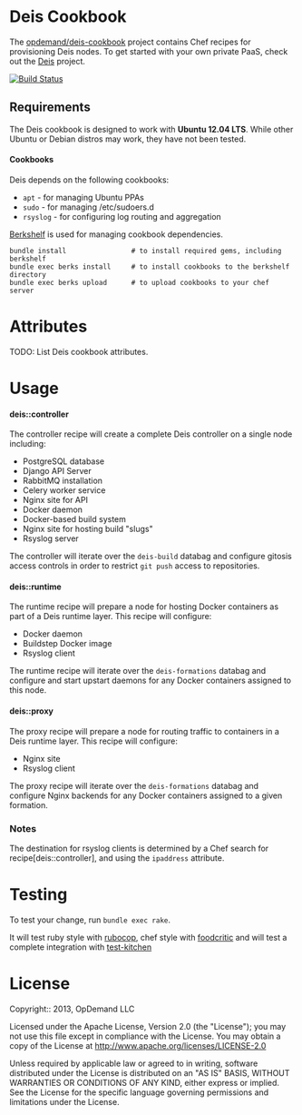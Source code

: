 # Deis Cookbook
The [opdemand/deis-cookbook](https://github.com/opdemand/deis-chef) project
contains Chef recipes for provisioning Deis nodes.
To get started with your own private PaaS, check out the
[Deis](https://github.com/opdemand/deis) project.

[![Build Status](https://travis-ci.org/opdemand/deis-cookbook.png)](https://travis-ci.org/opdemand/deis-cookbook)

## Requirements

The Deis cookbook is designed to work with **Ubuntu 12.04 LTS**.  While other Ubuntu or Debian distros may work, they have not been tested.

#### Cookbooks

Deis depends on the following cookbooks:

- `apt` - for managing Ubuntu PPAs
- `sudo` - for managing /etc/sudoers.d
- `rsyslog` - for configuring log routing and aggregation

[Berkshelf](http://berkshelf.com) is used for managing cookbook dependencies.

    bundle install                # to install required gems, including berkshelf
    bundle exec berks install     # to install cookbooks to the berkshelf directory
    bundle exec berks upload      # to upload cookbooks to your chef server

# Attributes
TODO: List Deis cookbook attributes.

# Usage

#### deis::controller
The controller recipe will create a complete Deis controller on a single node including:

 * PostgreSQL database
 * Django API Server
 * RabbitMQ installation
 * Celery worker service
 * Nginx site for API
 * Docker daemon
 * Docker-based build system
 * Nginx site for hosting build "slugs"
 * Rsyslog server

The controller will iterate over the `deis-build` databag and configure gitosis access controls in order to restrict `git push` access to repositories.

#### deis::runtime
The runtime recipe will prepare a node for hosting Docker containers as part of a Deis runtime layer.  This recipe will configure:

 * Docker daemon
 * Buildstep Docker image
 * Rsyslog client

The runtime recipe will iterate over the `deis-formations` databag and configure and start upstart daemons for any Docker containers assigned to this node.

#### deis::proxy
The proxy recipe will prepare a node for routing traffic to containers in a Deis runtime layer.  This recipe will configure:

 * Nginx site
 * Rsyslog client

The proxy recipe will iterate over the `deis-formations` databag and configure Nginx backends for any Docker containers assigned to a given formation.

### Notes

The destination for rsyslog clients is determined by a Chef search for recipe[deis::controller], and using the `ipaddress` attribute.

# Testing

To test your change, run `bundle exec rake`.

It will test ruby style with [rubocop](https://github.com/bbatsov/rubocop), chef style with [foodcritic](http://acrmp.github.io/foodcritic/) and will test a complete integration with [test-kitchen](http://kitchen.ci/)

# License

Copyright:: 2013, OpDemand LLC

Licensed under the Apache License, Version 2.0 (the "License"); you may not use this file except in compliance with the License. You may obtain a copy of the License at <http://www.apache.org/licenses/LICENSE-2.0>

Unless required by applicable law or agreed to in writing, software distributed under the License is distributed on an "AS IS" BASIS, WITHOUT WARRANTIES OR CONDITIONS OF ANY KIND, either express or implied. See the License for the specific language governing permissions and limitations under the License.
